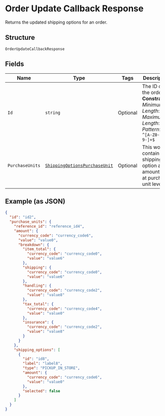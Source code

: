 
# Order Update Callback Response

Returns the updated shipping options for an order.

## Structure

`OrderUpdateCallbackResponse`

## Fields

| Name | Type | Tags | Description |
|  --- | --- | --- | --- |
| `Id` | `string` | Optional | The ID of the order.<br>**Constraints**: *Minimum Length*: `1`, *Maximum Length*: `36`, *Pattern*: `^[A-Z0-9-]+$` |
| `PurchaseUnits` | [`ShippingOptionsPurchaseUnit`](../../doc/models/shipping-options-purchase-unit.md) | Optional | This would contain shipping option and amount data at purchase unit level. |

## Example (as JSON)

```json
{
  "id": "id2",
  "purchase_units": {
    "reference_id": "reference_id4",
    "amount": {
      "currency_code": "currency_code6",
      "value": "value0",
      "breakdown": {
        "item_total": {
          "currency_code": "currency_code0",
          "value": "value6"
        },
        "shipping": {
          "currency_code": "currency_code0",
          "value": "value6"
        },
        "handling": {
          "currency_code": "currency_code2",
          "value": "value8"
        },
        "tax_total": {
          "currency_code": "currency_code4",
          "value": "value0"
        },
        "insurance": {
          "currency_code": "currency_code2",
          "value": "value8"
        }
      }
    },
    "shipping_options": [
      {
        "id": "id8",
        "label": "label8",
        "type": "PICKUP_IN_STORE",
        "amount": {
          "currency_code": "currency_code6",
          "value": "value0"
        },
        "selected": false
      }
    ]
  }
}
```

